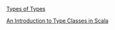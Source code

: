 
[Types of Types](https://ktoso.github.io/scala-types-of-types/)

[An Introduction to Type Classes in Scala](https://medium.com/decisionbrain/an-introduction-to-type-classes-in-scala-790069926d07)

